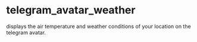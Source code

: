 # telegram_avatar_weather
displays the air temperature and weather conditions of your location on the telegram avatar.
